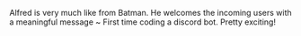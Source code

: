 Alfred is very much like from Batman. He welcomes the incoming users with a meaningful message ~ First time coding a discord bot. Pretty exciting!

